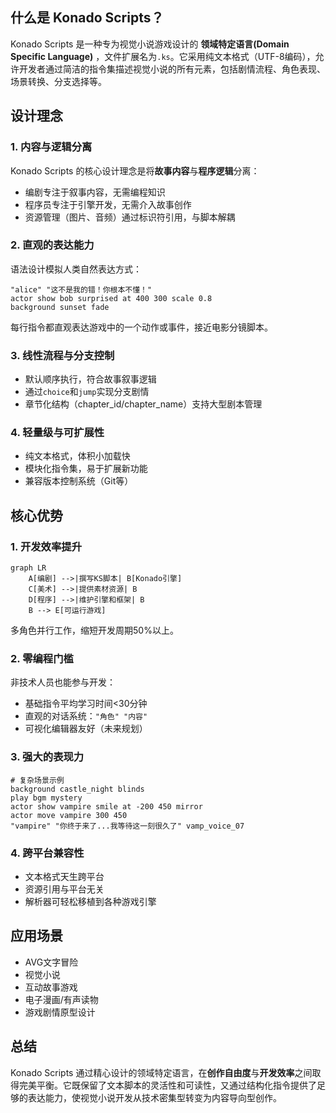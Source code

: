 ## 什么是 Konado Scripts？

Konado Scripts 是一种专为视觉小说游戏设计的 **领域特定语言(Domain Specific Language)** ，文件扩展名为`.ks`。它采用纯文本格式（UTF-8编码），允许开发者通过简洁的指令集描述视觉小说的所有元素，包括剧情流程、角色表现、场景转换、分支选择等。

## 设计理念

### 1. 内容与逻辑分离
Konado Scripts 的核心设计理念是将**故事内容**与**程序逻辑**分离：
- 编剧专注于叙事内容，无需编程知识
- 程序员专注于引擎开发，无需介入故事创作
- 资源管理（图片、音频）通过标识符引用，与脚本解耦

### 2. 直观的表达能力
语法设计模拟人类自然表达方式：
```text
"alice" "这不是我的错！你根本不懂！"
actor show bob surprised at 400 300 scale 0.8
background sunset fade
```
每行指令都直观表达游戏中的一个动作或事件，接近电影分镜脚本。

### 3. 线性流程与分支控制
- 默认顺序执行，符合故事叙事逻辑
- 通过`choice`和`jump`实现分支剧情
- 章节化结构（chapter_id/chapter_name）支持大型剧本管理

### 4. 轻量级与可扩展性
- 纯文本格式，体积小加载快
- 模块化指令集，易于扩展新功能
- 兼容版本控制系统（Git等）

## 核心优势

### 1. 开发效率提升
```mermaid
graph LR
    A[编剧] -->|撰写KS脚本| B[Konado引擎]
    C[美术] -->|提供素材资源| B
    D[程序] -->|维护引擎和框架| B
    B --> E[可运行游戏]
```
多角色并行工作，缩短开发周期50%以上。

### 2. 零编程门槛
非技术人员也能参与开发：
- 基础指令平均学习时间<30分钟
- 直观的对话系统：`"角色" "内容"`
- 可视化编辑器友好（未来规划）

### 3. 强大的表现力
```text
# 复杂场景示例
background castle_night blinds
play bgm mystery
actor show vampire smile at -200 450 mirror
actor move vampire 300 450
"vampire" "你终于来了...我等待这一刻很久了" vamp_voice_07
```

### 4. 跨平台兼容性
- 文本格式天生跨平台
- 资源引用与平台无关
- 解析器可轻松移植到各种游戏引擎


## 应用场景

- AVG文字冒险
- 视觉小说
- 互动故事游戏
- 电子漫画/有声读物
- 游戏剧情原型设计

## 总结

Konado Scripts 通过精心设计的领域特定语言，在**创作自由度**与**开发效率**之间取得完美平衡。它既保留了文本脚本的灵活性和可读性，又通过结构化指令提供了足够的表达能力，使视觉小说开发从技术密集型转变为内容导向型创作。